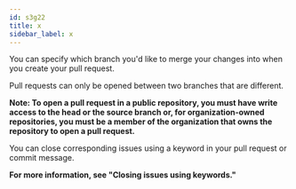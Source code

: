 ```yaml
---
id: s3g22
title: x
sidebar_label: x
---
```




You can specify which branch you'd like to merge your changes into when you create your pull request.

Pull requests can only be opened between two branches that are different.

**Note: To open a pull request in a public repository, you must have write access to the head or the source branch or, for organization-owned repositories, you must be a member of the organization that owns the repository to open a pull request.**

You can close corresponding issues using a keyword in your pull request or commit message.



**For more information, see "Closing issues using keywords."**
